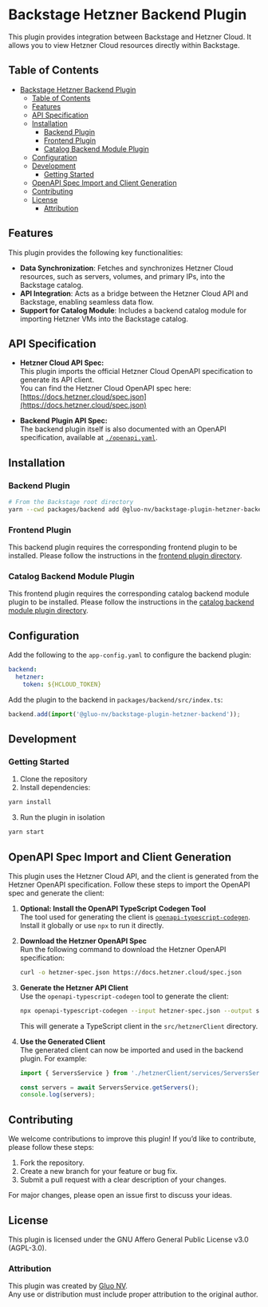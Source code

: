 # Backstage Hetzner Backend Plugin

This plugin provides integration between Backstage and Hetzner Cloud. It allows you to view Hetzner Cloud resources directly within Backstage.

## Table of Contents

- [Backstage Hetzner Backend Plugin](#backstage-hetzner-backend-plugin)
  - [Table of Contents](#table-of-contents)
  - [Features](#features)
  - [API Specification](#api-specification)
  - [Installation](#installation)
    - [Backend Plugin](#backend-plugin)
    - [Frontend Plugin](#frontend-plugin)
    - [Catalog Backend Module Plugin](#catalog-backend-module-plugin)
  - [Configuration](#configuration)
  - [Development](#development)
    - [Getting Started](#getting-started)
  - [OpenAPI Spec Import and Client Generation](#openapi-spec-import-and-client-generation)
  - [Contributing](#contributing)
  - [License](#license)
    - [Attribution](#attribution)

## Features

This plugin provides the following key functionalities:

- **Data Synchronization**: Fetches and synchronizes Hetzner Cloud resources, such as servers, volumes, and primary IPs, into the Backstage catalog.
- **API Integration**: Acts as a bridge between the Hetzner Cloud API and Backstage, enabling seamless data flow.
- **Support for Catalog Module**: Includes a backend catalog module for importing Hetzner VMs into the Backstage catalog.

## API Specification

- **Hetzner Cloud API Spec:**  
  This plugin imports the official Hetzner Cloud OpenAPI specification to generate its API client.  
  You can find the Hetzner Cloud OpenAPI spec here: [https://docs.hetzner.cloud/spec.json](https://docs.hetzner.cloud/spec.json)

- **Backend Plugin API Spec:**  
  The backend plugin itself is also documented with an OpenAPI specification, available at [`./openapi.yaml`](./openapi.yaml).

## Installation

### Backend Plugin

```bash
# From the Backstage root directory
yarn --cwd packages/backend add @gluo-nv/backstage-plugin-hetzner-backend
```

### Frontend Plugin

This backend plugin requires the corresponding frontend plugin to be installed. Please follow the instructions in the [frontend plugin directory](../hetzner/README.md).

### Catalog Backend Module Plugin

This frontend plugin requires the corresponding catalog backend module plugin to be installed. Please follow the instructions in the [catalog backend module plugin directory](../catalog-backend-module-hetzner/README.md).

## Configuration

Add the following to the `app-config.yaml` to configure the backend plugin:

```yaml
backend:
  hetzner:
    token: ${HCLOUD_TOKEN}
```

Add the plugin to the backend in `packages/backend/src/index.ts`:

```typescript
backend.add(import('@gluo-nv/backstage-plugin-hetzner-backend'));
```

## Development

### Getting Started

1. Clone the repository
2. Install dependencies:

```bash
yarn install
```

3. Run the plugin in isolation

```bash
yarn start
```

## OpenAPI Spec Import and Client Generation

This plugin uses the Hetzner Cloud API, and the client is generated from the Hetzner OpenAPI specification. Follow these steps to import the OpenAPI spec and generate the client:

1. **Optional: Install the OpenAPI TypeScript Codegen Tool**  
   The tool used for generating the client is [`openapi-typescript-codegen`](https://github.com/ferdikoomen/openapi-typescript-codegen). Install it globally or use `npx` to run it directly.

2. **Download the Hetzner OpenAPI Spec**  
   Run the following command to download the Hetzner OpenAPI specification:

   ```bash
   curl -o hetzner-spec.json https://docs.hetzner.cloud/spec.json
   ```

3. **Generate the Hetzner API Client**  
   Use the `openapi-typescript-codegen` tool to generate the client:

   ```bash
   npx openapi-typescript-codegen --input hetzner-spec.json --output src/hetznerClient
   ```

   This will generate a TypeScript client in the `src/hetznerClient` directory.

4. **Use the Generated Client**  
   The generated client can now be imported and used in the backend plugin. For example:

   ```typescript
   import { ServersService } from './hetznerClient/services/ServersService';

   const servers = await ServersService.getServers();
   console.log(servers);
   ```

## Contributing

We welcome contributions to improve this plugin! If you’d like to contribute, please follow these steps:

1. Fork the repository.
2. Create a new branch for your feature or bug fix.
3. Submit a pull request with a clear description of your changes.

For major changes, please open an issue first to discuss your ideas.

## License

This plugin is licensed under the GNU Affero General Public License v3.0 (AGPL-3.0).

### Attribution

This plugin was created by [Gluo NV](https://gluo.be).  
Any use or distribution must include proper attribution to the original author.
